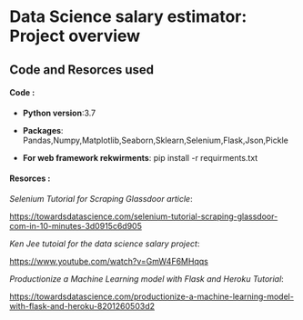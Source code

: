 # Data Science salary estimator: Project overview

## Code and Resorces used

#### Code :

 * **Python version**:3.7

 * **Packages**: Pandas,Numpy,Matplotlib,Seaborn,Sklearn,Selenium,Flask,Json,Pickle
 
 * **For web framework rekwirments**: pip install -r requirments.txt
 
#### Resorces : 


_Selenium Tutorial for Scraping Glassdoor article_:

 https://towardsdatascience.com/selenium-tutorial-scraping-glassdoor-com-in-10-minutes-3d0915c6d905
 
 _Ken Jee tutoial for the data science salary project_:
 
 https://www.youtube.com/watch?v=GmW4F6MHqqs
 
_Productionize a Machine Learning model with Flask and Heroku Tutorial_: 

https://towardsdatascience.com/productionize-a-machine-learning-model-with-flask-and-heroku-8201260503d2
